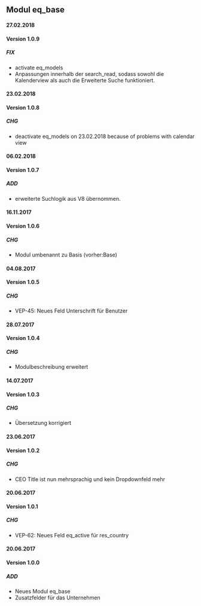 ## Modul eq_base

#### 27.02.2018
#### Version 1.0.9
##### FIX
- activate eq_models
- Anpassungen innerhalb der search_read, sodass sowohl die Kalenderview als auch die Erweiterte Suche funktioniert.

#### 23.02.2018
#### Version 1.0.8
##### CHG
- deactivate eq_models on 23.02.2018 because of problems with calendar view

#### 06.02.2018
#### Version 1.0.7
##### ADD
- erweiterte Suchlogik aus V8 übernommen.

#### 16.11.2017
#### Version 1.0.6
##### CHG
- Modul umbenannt zu Basis (vorher:Base)

#### 04.08.2017
#### Version 1.0.5
##### CHG
- VEP-45: Neues Feld Unterschrift für Benutzer


#### 28.07.2017
#### Version 1.0.4
##### CHG
- Modulbeschreibung erweitert


#### 14.07.2017
#### Version 1.0.3
##### CHG
- Übersetzung korrigiert 


#### 23.06.2017
#### Version 1.0.2
##### CHG
- CEO Title ist nun mehrsprachig und kein Dropdownfeld mehr 


#### 20.06.2017
#### Version 1.0.1
##### CHG
- VEP-62: Neues Feld eq_active für res_country


#### 20.06.2017
#### Version 1.0.0
##### ADD
- Neues Modul eq_base
- Zusatzfelder für das Unternehmen

